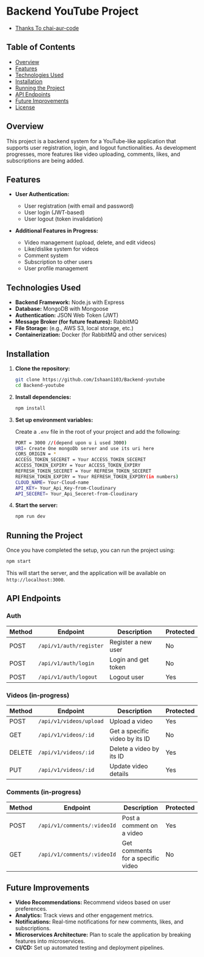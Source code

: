 # Backend YouTube Project


- [Thanks To chai-aur-code](https://youtu.be/EH3vGeqeIAo?feature=shared)


## Table of Contents
- [Overview](#overview)
- [Features](#features)
- [Technologies Used](#technologies-used)
- [Installation](#installation)
- [Running the Project](#running-the-project)
- [API Endpoints](#api-endpoints)
- [Future Improvements](#future-improvements)
- [License](#license)

## Overview
This project is a backend system for a YouTube-like application that supports user registration, login, and logout functionalities. As development progresses, more features like video uploading, comments, likes, and subscriptions are being added.

## Features
- **User Authentication:**
  - User registration (with email and password)
  - User login (JWT-based)
  - User logout (token invalidation)
  
- **Additional Features in Progress:**
  - Video management (upload, delete, and edit videos)
  - Like/dislike system for videos
  - Comment system
  - Subscription to other users
  - User profile management

## Technologies Used
- **Backend Framework:** Node.js with Express
- **Database:** MongoDB with Mongoose
- **Authentication:** JSON Web Token (JWT)
- **Message Broker (for future features):** RabbitMQ
- **File Storage:** (e.g., AWS S3, local storage, etc.)
- **Containerization:** Docker (for RabbitMQ and other services)

## Installation

1. **Clone the repository:**
    ```bash
    git clone https://github.com/Ishaan1103/Backend-youtube
    cd Backend-youtube
    ```

2. **Install dependencies:**
    ```bash
    npm install
    ```

3. **Set up environment variables:**

    Create a `.env` file in the root of your project and add the following:
    ```bash
    PORT = 3000 //(depend upon u i used 3000)
    URI= Create One mongoDb server and use its uri here
    CORS_ORIGIN = *
    ACCESS_TOKEN_SECERET = Your ACCESS_TOKEN_SECERET 
    ACCESS_TOKEN_EXPIRY = Your ACCESS_TOKEN_EXPIRY
    REFRESH_TOKEN_SECERET = Your REFRESH_TOKEN_SECERET
    REFRESH_TOKEN_EXPIRY = Your REFRESH_TOKEN_EXPIRY(in numbers)
    CLOUD_NAME= Your-Cloud-name
    API_KEY= Your_Api_Key-from-Cloudinary 
    API_SECERET= Your_Api_Seceret-from-Cloudinary
    ```
   
4. **Start the server:**
    ```bash
    npm run dev
    ```

## Running the Project

Once you have completed the setup, you can run the project using:
```bash
npm start
```
This will start the server, and the application will be available on `http://localhost:3000`.

## API Endpoints

### Auth
| Method | Endpoint          | Description           | Protected |
|--------|-------------------|-----------------------|-----------|
| POST   | `/api/v1/auth/register` | Register a new user   | No        |
| POST   | `/api/v1/auth/login`    | Login and get token   | No        |
| POST   | `/api/v1/auth/logout`   | Logout user           | Yes       |

### Videos (in-progress)
| Method | Endpoint                | Description                       | Protected |
|--------|-------------------------|-----------------------------------|-----------|
| POST   | `/api/v1/videos/upload`     | Upload a video                    | Yes       |
| GET    | `/api/v1/videos/:id`        | Get a specific video by its ID    | No        |
| DELETE | `/api/v1/videos/:id`        | Delete a video by its ID          | Yes       |
| PUT    | `/api/v1/videos/:id`        | Update video details              | Yes       |

### Comments (in-progress)
| Method | Endpoint                 | Description                       | Protected |
|--------|--------------------------|-----------------------------------|-----------|
| POST   | `/api/v1/comments/:videoId`  | Post a comment on a video         | Yes       |
| GET    | `/api/v1/comments/:videoId`  | Get comments for a specific video | No        |

## Future Improvements
- **Video Recommendations:** Recommend videos based on user preferences.
- **Analytics:** Track views and other engagement metrics.
- **Notifications:** Real-time notifications for new comments, likes, and subscriptions.
- **Microservices Architecture:** Plan to scale the application by breaking features into microservices.
- **CI/CD:** Set up automated testing and deployment pipelines.
